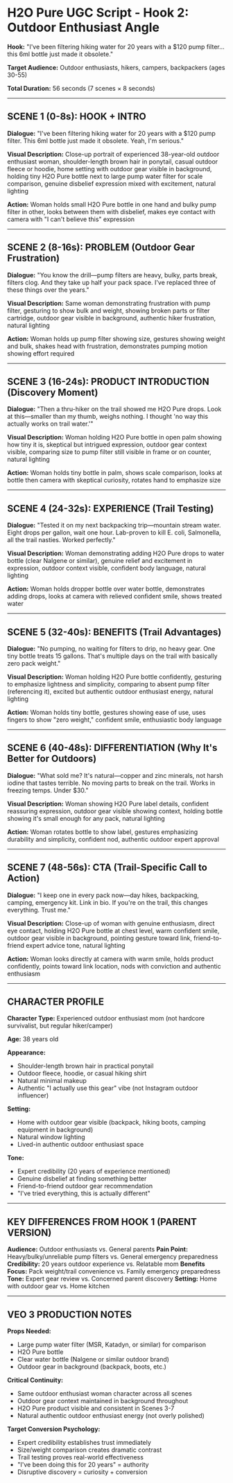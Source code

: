 # H2O Pure UGC Script - Hook 2: Outdoor Enthusiast Angle

**Hook:** "I've been filtering hiking water for 20 years with a $120 pump filter... this 6ml bottle just made it obsolete."

**Target Audience:** Outdoor enthusiasts, hikers, campers, backpackers (ages 30-55)

**Total Duration:** 56 seconds (7 scenes × 8 seconds)

---

## SCENE 1 (0-8s): HOOK + INTRO

**Dialogue:**
"I've been filtering hiking water for 20 years with a $120 pump filter. This 6ml bottle just made it obsolete. Yeah, I'm serious."

**Visual Description:**
Close-up portrait of experienced 38-year-old outdoor enthusiast woman, shoulder-length brown hair in ponytail, casual outdoor fleece or hoodie, home setting with outdoor gear visible in background, holding tiny H2O Pure bottle next to large pump water filter for scale comparison, genuine disbelief expression mixed with excitement, natural lighting

**Action:**
Woman holds small H2O Pure bottle in one hand and bulky pump filter in other, looks between them with disbelief, makes eye contact with camera with "I can't believe this" expression

---

## SCENE 2 (8-16s): PROBLEM (Outdoor Gear Frustration)

**Dialogue:**
"You know the drill—pump filters are heavy, bulky, parts break, filters clog. And they take up half your pack space. I've replaced three of these things over the years."

**Visual Description:**
Same woman demonstrating frustration with pump filter, gesturing to show bulk and weight, showing broken parts or filter cartridge, outdoor gear visible in background, authentic hiker frustration, natural lighting

**Action:**
Woman holds up pump filter showing size, gestures showing weight and bulk, shakes head with frustration, demonstrates pumping motion showing effort required

---

## SCENE 3 (16-24s): PRODUCT INTRODUCTION (Discovery Moment)

**Dialogue:**
"Then a thru-hiker on the trail showed me H2O Pure drops. Look at this—smaller than my thumb, weighs nothing. I thought 'no way this actually works on trail water.'"

**Visual Description:**
Woman holding H2O Pure bottle in open palm showing how tiny it is, skeptical but intrigued expression, outdoor gear context visible, comparing size to pump filter still visible in frame or on counter, natural lighting

**Action:**
Woman holds tiny bottle in palm, shows scale comparison, looks at bottle then camera with skeptical curiosity, rotates hand to emphasize size

---

## SCENE 4 (24-32s): EXPERIENCE (Trail Testing)

**Dialogue:**
"Tested it on my next backpacking trip—mountain stream water. Eight drops per gallon, wait one hour. Lab-proven to kill E. coli, Salmonella, all the trail nasties. Worked perfectly."

**Visual Description:**
Woman demonstrating adding H2O Pure drops to water bottle (clear Nalgene or similar), genuine relief and excitement in expression, outdoor context visible, confident body language, natural lighting

**Action:**
Woman holds dropper bottle over water bottle, demonstrates adding drops, looks at camera with relieved confident smile, shows treated water

---

## SCENE 5 (32-40s): BENEFITS (Trail Advantages)

**Dialogue:**
"No pumping, no waiting for filters to drip, no heavy gear. One tiny bottle treats 15 gallons. That's multiple days on the trail with basically zero pack weight."

**Visual Description:**
Woman holding H2O Pure bottle confidently, gesturing to emphasize lightness and simplicity, comparing to absent pump filter (referencing it), excited but authentic outdoor enthusiast energy, natural lighting

**Action:**
Woman holds tiny bottle, gestures showing ease of use, uses fingers to show "zero weight," confident smile, enthusiastic body language

---

## SCENE 6 (40-48s): DIFFERENTIATION (Why It's Better for Outdoors)

**Dialogue:**
"What sold me? It's natural—copper and zinc minerals, not harsh iodine that tastes terrible. No moving parts to break on the trail. Works in freezing temps. Under $30."

**Visual Description:**
Woman showing H2O Pure label details, confident reassuring expression, outdoor gear visible showing context, holding bottle showing it's small enough for any pack, natural lighting

**Action:**
Woman rotates bottle to show label, gestures emphasizing durability and simplicity, confident nod, authentic outdoor expert approval

---

## SCENE 7 (48-56s): CTA (Trail-Specific Call to Action)

**Dialogue:**
"I keep one in every pack now—day hikes, backpacking, camping, emergency kit. Link in bio. If you're on the trail, this changes everything. Trust me."

**Visual Description:**
Close-up of woman with genuine enthusiasm, direct eye contact, holding H2O Pure bottle at chest level, warm confident smile, outdoor gear visible in background, pointing gesture toward link, friend-to-friend expert advice tone, natural lighting

**Action:**
Woman looks directly at camera with warm smile, holds product confidently, points toward link location, nods with conviction and authentic enthusiasm

---

## CHARACTER PROFILE

**Character Type:** Experienced outdoor enthusiast mom (not hardcore survivalist, but regular hiker/camper)

**Age:** 38 years old

**Appearance:**
- Shoulder-length brown hair in practical ponytail
- Outdoor fleece, hoodie, or casual hiking shirt
- Natural minimal makeup
- Authentic "I actually use this gear" vibe (not Instagram outdoor influencer)

**Setting:**
- Home with outdoor gear visible (backpack, hiking boots, camping equipment in background)
- Natural window lighting
- Lived-in authentic outdoor enthusiast space

**Tone:**
- Expert credibility (20 years of experience mentioned)
- Genuine disbelief at finding something better
- Friend-to-friend outdoor gear recommendation
- "I've tried everything, this is actually different"

---

## KEY DIFFERENCES FROM HOOK 1 (PARENT VERSION)

**Audience:** Outdoor enthusiasts vs. General parents
**Pain Point:** Heavy/bulky/unreliable pump filters vs. General emergency preparedness
**Credibility:** 20 years outdoor experience vs. Relatable mom
**Benefits Focus:** Pack weight/trail convenience vs. Family emergency preparedness
**Tone:** Expert gear review vs. Concerned parent discovery
**Setting:** Home with outdoor gear vs. Home kitchen

---

## VEO 3 PRODUCTION NOTES

**Props Needed:**
- Large pump water filter (MSR, Katadyn, or similar) for comparison
- H2O Pure bottle
- Clear water bottle (Nalgene or similar outdoor brand)
- Outdoor gear in background (backpack, boots, etc.)

**Critical Continuity:**
- Same outdoor enthusiast woman character across all scenes
- Outdoor gear context maintained in background throughout
- H2O Pure product visible and consistent in Scenes 3-7
- Natural authentic outdoor enthusiast energy (not overly polished)

**Target Conversion Psychology:**
- Expert credibility establishes trust immediately
- Size/weight comparison creates dramatic contrast
- Trail testing proves real-world effectiveness
- "I've been doing this for 20 years" = authority
- Disruptive discovery = curiosity + conversion

